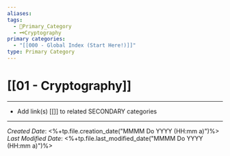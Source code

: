 ```yaml
---
aliases: 
tags:
  - 🥇Primary_Category
  - 🗝️Cryptography
primary categories:
  - "[[000 - Global Index (Start Here!)]]"
type: Primary Category
---
```

# [[01 - Cryptography]]

***

* Add link(s) [[]] to related SECONDARY categories

***

*Created Date*: <%+tp.file.creation_date("MMMM Do YYYY (HH:mm a)")%>  
*Last Modified Date*: <%+tp.file.last_modified_date("MMMM Do YYYY (HH:mm a)")%>
